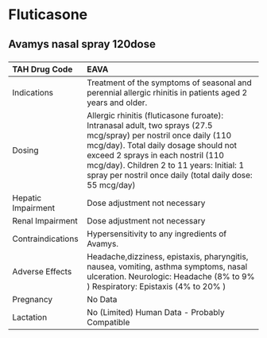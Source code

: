 # Fluticasone

## Avamys nasal spray 120dose

##### 

| TAH Drug Code      | EAVA                                                                                                                                                                                                                                                                                                     |
|:-------------------|:---------------------------------------------------------------------------------------------------------------------------------------------------------------------------------------------------------------------------------------------------------------------------------------------------------|
| Indications        | Treatment of the symptoms of seasonal and perennial allergic rhinitis in patients aged 2 years and older.                                                                                                                                                                                                |
| Dosing             | Allergic rhinitis (fluticasone furoate): Intranasal adult, two sprays (27.5 mcg/spray) per nostril once daily (110 mcg/day). Total daily dosage should not exceed 2 sprays in each nostril (110 mcg/day). Children 2 to 11 years: Initial: 1 spray per nostril once daily (total daily dose: 55 mcg/day) |
| Hepatic Impairment | Dose adjustment not necessary                                                                                                                                                                                                                                                                            |
| Renal Impairment   | Dose adjustment not necessary                                                                                                                                                                                                                                                                            |
| Contraindications  | Hypersensitivity to any ingredients of Avamys.                                                                                                                                                                                                                                                           |
| Adverse Effects    | Headache,dizziness, epistaxis, pharyngitis, nausea, vomiting, asthma symptoms, nasal ulceration. Neurologic: Headache (8% to 9% ) Respiratory: Epistaxis (4% to 20% )                                                                                                                                    |
| Pregnancy          | No Data                                                                                                                                                                                                                                                                                                  |
| Lactation          | No (Limited) Human Data - Probably Compatible                                                                                                                                                                                                                                                            |

